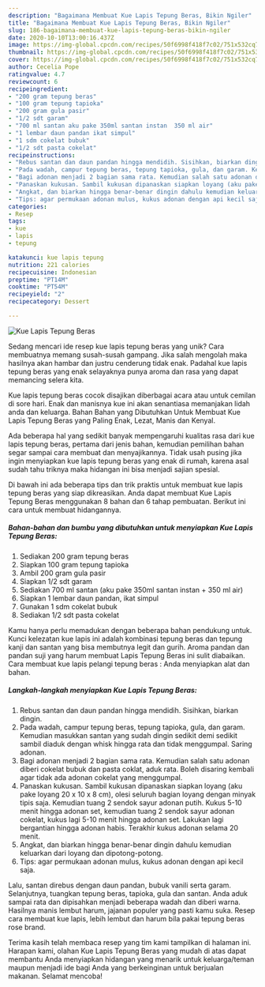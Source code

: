 ```yaml
---
description: "Bagaimana Membuat Kue Lapis Tepung Beras, Bikin Ngiler"
title: "Bagaimana Membuat Kue Lapis Tepung Beras, Bikin Ngiler"
slug: 186-bagaimana-membuat-kue-lapis-tepung-beras-bikin-ngiler
date: 2020-10-10T13:00:16.437Z
image: https://img-global.cpcdn.com/recipes/50f6998f418f7c02/751x532cq70/kue-lapis-tepung-beras-foto-resep-utama.jpg
thumbnail: https://img-global.cpcdn.com/recipes/50f6998f418f7c02/751x532cq70/kue-lapis-tepung-beras-foto-resep-utama.jpg
cover: https://img-global.cpcdn.com/recipes/50f6998f418f7c02/751x532cq70/kue-lapis-tepung-beras-foto-resep-utama.jpg
author: Cecelia Pope
ratingvalue: 4.7
reviewcount: 6
recipeingredient:
- "200 gram tepung beras"
- "100 gram tepung tapioka"
- "200 gram gula pasir"
- "1/2 sdt garam"
- "700 ml santan aku pake 350ml santan instan  350 ml air"
- "1 lembar daun pandan ikat simpul"
- "1 sdm cokelat bubuk"
- "1/2 sdt pasta cokelat"
recipeinstructions:
- "Rebus santan dan daun pandan hingga mendidih. Sisihkan, biarkan dingin."
- "Pada wadah, campur tepung beras, tepung tapioka, gula, dan garam. Kemudian masukkan santan yang sudah dingin sedikit demi sedikit sambil diaduk dengan whisk hingga rata dan tidak menggumpal. Saring adonan."
- "Bagi adonan menjadi 2 bagian sama rata. Kemudian salah satu adonan diberi cokelat bubuk dan pasta coklat, aduk rata. Boleh disaring kembali agar tidak ada adonan cokelat yang menggumpal."
- "Panaskan kukusan. Sambil kukusan dipanaskan siapkan loyang (aku pake loyang 20 x 10 x 8 cm), olesi seluruh bagian loyang dengan minyak tipis saja. Kemudian tuang 2 sendok sayur adonan putih. Kukus 5-10 menit hingga adonan set, kemudian tuang 2 sendok sayur adonan cokelat, kukus lagi 5-10 menit hingga adonan set. Lakukan lagi bergantian hingga adonan habis. Terakhir kukus adonan selama 20 menit."
- "Angkat, dan biarkan hingga benar-benar dingin dahulu kemudian keluarkan dari loyang dan dipotong-potong."
- "Tips: agar permukaan adonan mulus, kukus adonan dengan api kecil saja."
categories:
- Resep
tags:
- kue
- lapis
- tepung

katakunci: kue lapis tepung 
nutrition: 221 calories
recipecuisine: Indonesian
preptime: "PT14M"
cooktime: "PT54M"
recipeyield: "2"
recipecategory: Dessert

---
```



![Kue Lapis Tepung Beras](https://img-global.cpcdn.com/recipes/50f6998f418f7c02/751x532cq70/kue-lapis-tepung-beras-foto-resep-utama.jpg)

Sedang mencari ide resep kue lapis tepung beras yang unik? Cara membuatnya memang susah-susah gampang. Jika salah mengolah maka hasilnya akan hambar dan justru cenderung tidak enak. Padahal kue lapis tepung beras yang enak selayaknya punya aroma dan rasa yang dapat memancing selera kita.

Kue lapis tepung beras cocok disajikan diberbagai acara atau untuk cemilan di sore hari. Enak dan manisnya kue ini akan senantiasa memanjakan lidah anda dan keluarga. Bahan Bahan yang Dibutuhkan Untuk Membuat Kue Lapis Tepung Beras yang Paling Enak, Lezat, Manis dan Kenyal.

Ada beberapa hal yang sedikit banyak mempengaruhi kualitas rasa dari kue lapis tepung beras, pertama dari jenis bahan, kemudian pemilihan bahan segar sampai cara membuat dan menyajikannya. Tidak usah pusing jika ingin menyiapkan kue lapis tepung beras yang enak di rumah, karena asal sudah tahu triknya maka hidangan ini bisa menjadi sajian spesial.


Di bawah ini ada beberapa tips dan trik praktis untuk membuat kue lapis tepung beras yang siap dikreasikan. Anda dapat membuat Kue Lapis Tepung Beras menggunakan 8 bahan dan 6 tahap pembuatan. Berikut ini cara untuk membuat hidangannya.

<!--inarticleads1-->

##### Bahan-bahan dan bumbu yang dibutuhkan untuk menyiapkan Kue Lapis Tepung Beras:

1. Sediakan 200 gram tepung beras
1. Siapkan 100 gram tepung tapioka
1. Ambil 200 gram gula pasir
1. Siapkan 1/2 sdt garam
1. Sediakan 700 ml santan (aku pake 350ml santan instan + 350 ml air)
1. Siapkan 1 lembar daun pandan, ikat simpul
1. Gunakan 1 sdm cokelat bubuk
1. Sediakan 1/2 sdt pasta cokelat


Kamu hanya perlu memadukan dengan beberapa bahan pendukung untuk. Kunci kelezatan kue lapis ini adalah kombinasi tepung beras dan tepung kanji dan santan yang bisa membutnya legit dan gurih. Aroma pandan dan pandan suji yang harum membuat Lapis Tepung Beras ini sulit diabaikan. Cara membuat kue lapis pelangi tepung beras : Anda menyiapkan alat dan bahan. 

<!--inarticleads2-->

##### Langkah-langkah menyiapkan Kue Lapis Tepung Beras:

1. Rebus santan dan daun pandan hingga mendidih. Sisihkan, biarkan dingin.
1. Pada wadah, campur tepung beras, tepung tapioka, gula, dan garam. Kemudian masukkan santan yang sudah dingin sedikit demi sedikit sambil diaduk dengan whisk hingga rata dan tidak menggumpal. Saring adonan.
1. Bagi adonan menjadi 2 bagian sama rata. Kemudian salah satu adonan diberi cokelat bubuk dan pasta coklat, aduk rata. Boleh disaring kembali agar tidak ada adonan cokelat yang menggumpal.
1. Panaskan kukusan. Sambil kukusan dipanaskan siapkan loyang (aku pake loyang 20 x 10 x 8 cm), olesi seluruh bagian loyang dengan minyak tipis saja. Kemudian tuang 2 sendok sayur adonan putih. Kukus 5-10 menit hingga adonan set, kemudian tuang 2 sendok sayur adonan cokelat, kukus lagi 5-10 menit hingga adonan set. Lakukan lagi bergantian hingga adonan habis. Terakhir kukus adonan selama 20 menit.
1. Angkat, dan biarkan hingga benar-benar dingin dahulu kemudian keluarkan dari loyang dan dipotong-potong.
1. Tips: agar permukaan adonan mulus, kukus adonan dengan api kecil saja.


Lalu, santan direbus dengan daun pandan, bubuk vanili serta garam. Selanjutnya, tuangkan tepung beras, tapioka, gula dan santan. Anda aduk sampai rata dan dipisahkan menjadi beberapa wadah dan diberi warna. Hasilnya manis lembut harum, jajanan populer yang pasti kamu suka. Resep cara membuat kue lapis, lebih lembut dan harum bila pakai tepung beras rose brand. 

Terima kasih telah membaca resep yang tim kami tampilkan di halaman ini. Harapan kami, olahan Kue Lapis Tepung Beras yang mudah di atas dapat membantu Anda menyiapkan hidangan yang menarik untuk keluarga/teman maupun menjadi ide bagi Anda yang berkeinginan untuk berjualan makanan. Selamat mencoba!

